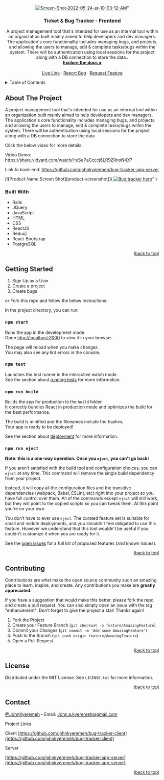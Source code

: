 
<div id="top"></div>

<!-- PROJECT LOGO -->
<br />
<div align="center">
  <a href="https://github.com/johnkyeremeh/micro_chat_app_frontend">
   <img src="https://johnkyeremeh.github.io/portfolio-website/images/bug-tracker-project-screenshot-b.png" alt="Screen-Shot-2022-05-24-at-10-03-12-AM" border="0"></a>" 
  </a>

<h3 align="center">Ticket & Bug Tracker - Frontend</h3>
  <p align="center">
     A project management tool that's intended for use as an internal tool within an organization built mainly aimed to help developers and dev managers. The application's core functionality includes managing bugs, and projects, and allowing the users to manage, edit & complete tasks/bugs within the system. There will be authentication using local sessions for the project along with a DB connection to store the data..
    <br />
    <a href="https://github.com/johnkyeremeh/bug-tracker-client"><strong>Explore the docs »</strong></a>
    <br />
    <br />
     <a href="https://leafy-bunny-662da6.netlify.app/">Live Link</a>
    ·
    <a href="https://github.com/johnkyeremeh/bug-tracker-client/issues">Report Bug</a>
    ·
    <a href="https://github.com/johnkyeremeh/bug-tracker-client/issues">Request Feature</a>
  </p>
</div>



<!-- TABLE OF CONTENTS -->
<details>
  <summary>Table of Contents</summary>
  <ol>
    <li>
      <a href="#about-the-project">About The Project</a>
      <ul>
        <li><a href="#built-with">Built With</a></li>
      </ul>
    </li>
    <li>
      <a href="#getting-started">Getting Started</a>
    </li>
    <li><a href="#contributing">Contributing</a></li>
    <li><a href="#license">License</a></li>
    <li><a href="#contact">Contact</a></li>
    <li><a href="#acknowledgments">Acknowledgments</a></li>
  </ol>
</details>



<!-- ABOUT THE PROJECT -->
## About The Project

  A project management tool that's intended for use as an internal tool within an organization built mainly aimed to help developers and dev managers. The application's core functionality includes managing bugs, and projects, and allowing the users to manage, edit & complete tasks/bugs within the system. There will be authentication using local sessions for the project along with a DB connection to store the data
  
  Click the below video for more details:

  Video Demo: https://share.vidyard.com/watch/HeSePaCcccj6LR9ZRnoN4X?

  Link to back-end: https://github.com/johnkyeremeh/bug-tracker-app-server

[![Product Name Screen Shot][product-screenshot]](<a href="https://github.com/johnkyeremeh/bug-tracker-client">
   <img src="https://johnkyeremeh.github.io/portfolio-website/images/bug-tracker-project-screenshot-hero.png" alt="Bug tracker hero" border="0"></a>" 
  </a>)


### Built With

* Rails
* JQuery
* JavaScript
* HTML
* CSS
* ReactJS
* Redux]
* React-Bootstrap
* PostgreSQL

<p align="right">(<a href="#top">back to top</a>)</p>



<!-- GETTING STARTED -->
## Getting Started
1. Sign Up as a User
2. Create a project
3. Create bugs

or Fork this repo and follow the below instructions:

In the project directory, you can run:

### `npm start`

Runs the app in the development mode.\
Open [http://localhost:3000](http://localhost:3000) to view it in your browser.

The page will reload when you make changes.\
You may also see any lint errors in the console.

### `npm test`

Launches the test runner in the interactive watch mode.\
See the section about [running tests](https://facebook.github.io/create-react-app/docs/running-tests) for more information.

### `npm run build`

Builds the app for production to the `build` folder.\
It correctly bundles React in production mode and optimizes the build for the best performance.

The build is minified and the filenames include the hashes.\
Your app is ready to be deployed!

See the section about [deployment](https://facebook.github.io/create-react-app/docs/deployment) for more information.

### `npm run eject`

**Note: this is a one-way operation. Once you `eject`, you can't go back!**

If you aren't satisfied with the build tool and configuration choices, you can `eject` at any time. This command will remove the single build dependency from your project.

Instead, it will copy all the configuration files and the transitive dependencies (webpack, Babel, ESLint, etc) right into your project so you have full control over them. All of the commands except `eject` will still work, but they will point to the copied scripts so you can tweak them. At this point you're on your own.

You don't have to ever use `eject`. The curated feature set is suitable for small and middle deployments, and you shouldn't feel obligated to use this feature. However we understand that this tool wouldn't be useful if you couldn't customize it when you are ready for it.



See the [open issues](https://github.com/johnkyeremeh/bug-tracker-client/issues) for a full list of proposed features (and known issues).

<p align="right">(<a href="#top">back to top</a>)</p>



<!-- CONTRIBUTING -->
## Contributing

Contributions are what make the open source community such an amazing place to learn, inspire, and create. Any contributions you make are **greatly appreciated**.

If you have a suggestion that would make this better, please fork the repo and create a pull request. You can also simply open an issue with the tag "enhancement".
Don't forget to give the project a star! Thanks again!

1. Fork the Project
2. Create your Feature Branch (`git checkout -b feature/AmazingFeature`)
3. Commit your Changes (`git commit -m 'Add some AmazingFeature'`)
4. Push to the Branch (`git push origin feature/AmazingFeature`)
5. Open a Pull Request

<p align="right">(<a href="#top">back to top</a>)</p>



<!-- LICENSE -->
## License

Distributed under the MIT License. See `LICENSE.txt` for more information.

<p align="right">(<a href="#top">back to top</a>)</p>



<!-- CONTACT -->
## Contact

[@JohnKyeremeh](https://twitter.com/JohnKyeremeh) - Email: John.a.kyeremeh@gmail.com

Project Links

Client
 [https://github.com/johnkyeremeh/bug-tracker-client](https://github.com/johnkyeremeh/bug-tracker-client)

 Server

 [https://github.com/johnkyeremeh/bug-tracker-app-server](https://github.com/johnkyeremeh/bug-tracker-app-server)

<p align="right">(<a href="#top">back to top</a>)</p>









